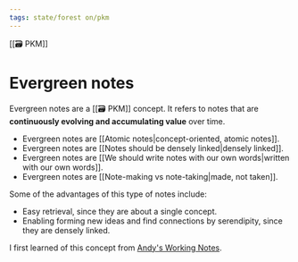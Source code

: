 ```yaml
---
tags: state/forest on/pkm
---
```


[[🗃️ PKM]]

# Evergreen notes

Evergreen notes are a [[🗃️ PKM]] concept. It refers to notes that are **continuously evolving and accumulating value** over time.

- Evergreen notes are [[Atomic notes|concept-oriented, atomic notes]].
- Evergreen notes are [[Notes should be densely linked|densely linked]].
- Evergreen notes are [[We should write notes with our own words|written with our own words]].
- Evergreen notes are [[Note-making vs note-taking|made, not taken]].

Some of the advantages of this type of notes include:
- Easy retrieval, since they are about a single concept.
- Enabling forming new ideas and find connections by serendipity, since they are densely linked.

I first learned of this concept from [Andy's Working Notes](https://notes.andymatuschak.org/Evergreen_notes).